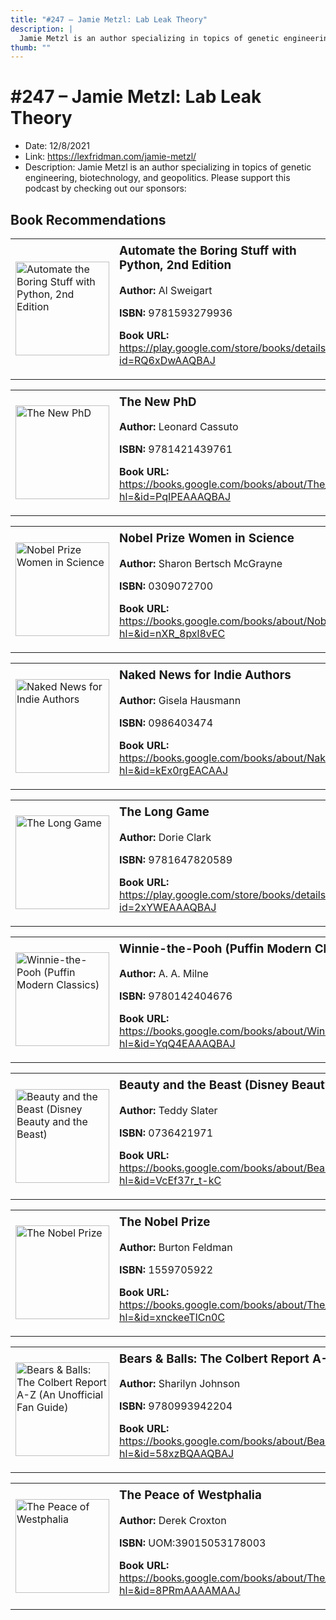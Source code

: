 ```yaml
---
title: "#247 – Jamie Metzl: Lab Leak Theory"
description: |
  Jamie Metzl is an author specializing in topics of genetic engineering, biotechnology, and geopolitics. Please support this podcast by checking out our sponsors:"
thumb: ""
---
```


# #247 – Jamie Metzl: Lab Leak Theory

  - Date: 12/8/2021
  - Link: https://lexfridman.com/jamie-metzl/
  - Description: Jamie Metzl is an author specializing in topics of genetic engineering, biotechnology, and geopolitics. Please support this podcast by checking out our sponsors:

## Book Recommendations

<table style="border: none;"><tr style="border: none;"><td style="border: none;"><img src="http://books.google.com/books/content?id=RQ6xDwAAQBAJ&printsec=frontcover&img=1&zoom=1&edge=curl&source=gbs_api" alt="Automate the Boring Stuff with Python, 2nd Edition" width="150" style="vertical-align: top;"></td><td style="border: none; vertical-align: top;"><h3 style='margin-top: 5'>Automate the Boring Stuff with Python, 2nd Edition</h3><p><strong>Author:</strong> Al Sweigart</p><p><strong>ISBN:</strong> 9781593279936</p><p><strong>Book URL:</strong> <a href="https://play.google.com/store/books/details?id=RQ6xDwAAQBAJ">https://play.google.com/store/books/details?id=RQ6xDwAAQBAJ</a></p></td></tr></table>
<table style="border: none;"><tr style="border: none;"><td style="border: none;"><img src="http://books.google.com/books/content?id=PqIPEAAAQBAJ&printsec=frontcover&img=1&zoom=1&edge=curl&source=gbs_api" alt="The New PhD" width="150" style="vertical-align: top;"></td><td style="border: none; vertical-align: top;"><h3 style='margin-top: 5'>The New PhD</h3><p><strong>Author:</strong> Leonard Cassuto</p><p><strong>ISBN:</strong> 9781421439761</p><p><strong>Book URL:</strong> <a href="https://books.google.com/books/about/The_New_PhD.html?hl=&id=PqIPEAAAQBAJ">https://books.google.com/books/about/The_New_PhD.html?hl=&id=PqIPEAAAQBAJ</a></p></td></tr></table>
<table style="border: none;"><tr style="border: none;"><td style="border: none;"><img src="http://books.google.com/books/content?id=nXR_8pxl8vEC&printsec=frontcover&img=1&zoom=1&source=gbs_api" alt="Nobel Prize Women in Science" width="150" style="vertical-align: top;"></td><td style="border: none; vertical-align: top;"><h3 style='margin-top: 5'>Nobel Prize Women in Science</h3><p><strong>Author:</strong> Sharon Bertsch McGrayne</p><p><strong>ISBN:</strong> 0309072700</p><p><strong>Book URL:</strong> <a href="https://books.google.com/books/about/Nobel_Prize_Women_in_Science.html?hl=&id=nXR_8pxl8vEC">https://books.google.com/books/about/Nobel_Prize_Women_in_Science.html?hl=&id=nXR_8pxl8vEC</a></p></td></tr></table>
<table style="border: none;"><tr style="border: none;"><td style="border: none;"><img src="http://books.google.com/books/content?id=kEx0rgEACAAJ&printsec=frontcover&img=1&zoom=1&source=gbs_api" alt="Naked News for Indie Authors" width="150" style="vertical-align: top;"></td><td style="border: none; vertical-align: top;"><h3 style='margin-top: 5'>Naked News for Indie Authors</h3><p><strong>Author:</strong> Gisela Hausmann</p><p><strong>ISBN:</strong> 0986403474</p><p><strong>Book URL:</strong> <a href="https://books.google.com/books/about/Naked_News_for_Indie_Authors.html?hl=&id=kEx0rgEACAAJ">https://books.google.com/books/about/Naked_News_for_Indie_Authors.html?hl=&id=kEx0rgEACAAJ</a></p></td></tr></table>
<table style="border: none;"><tr style="border: none;"><td style="border: none;"><img src="http://books.google.com/books/content?id=2xYWEAAAQBAJ&printsec=frontcover&img=1&zoom=1&edge=curl&source=gbs_api" alt="The Long Game" width="150" style="vertical-align: top;"></td><td style="border: none; vertical-align: top;"><h3 style='margin-top: 5'>The Long Game</h3><p><strong>Author:</strong> Dorie Clark</p><p><strong>ISBN:</strong> 9781647820589</p><p><strong>Book URL:</strong> <a href="https://play.google.com/store/books/details?id=2xYWEAAAQBAJ">https://play.google.com/store/books/details?id=2xYWEAAAQBAJ</a></p></td></tr></table>
<table style="border: none;"><tr style="border: none;"><td style="border: none;"><img src="http://books.google.com/books/content?id=YqQ4EAAAQBAJ&printsec=frontcover&img=1&zoom=1&edge=curl&source=gbs_api" alt="Winnie-the-Pooh (Puffin Modern Classics)" width="150" style="vertical-align: top;"></td><td style="border: none; vertical-align: top;"><h3 style='margin-top: 5'>Winnie-the-Pooh (Puffin Modern Classics)</h3><p><strong>Author:</strong> A. A. Milne</p><p><strong>ISBN:</strong> 9780142404676</p><p><strong>Book URL:</strong> <a href="https://books.google.com/books/about/Winnie_the_Pooh_Puffin_Modern_Classics.html?hl=&id=YqQ4EAAAQBAJ">https://books.google.com/books/about/Winnie_the_Pooh_Puffin_Modern_Classics.html?hl=&id=YqQ4EAAAQBAJ</a></p></td></tr></table>
<table style="border: none;"><tr style="border: none;"><td style="border: none;"><img src="http://books.google.com/books/content?id=VcEf37r_t-kC&printsec=frontcover&img=1&zoom=1&source=gbs_api" alt="Beauty and the Beast (Disney Beauty and the Beast)" width="150" style="vertical-align: top;"></td><td style="border: none; vertical-align: top;"><h3 style='margin-top: 5'>Beauty and the Beast (Disney Beauty and the Beast)</h3><p><strong>Author:</strong> Teddy Slater</p><p><strong>ISBN:</strong> 0736421971</p><p><strong>Book URL:</strong> <a href="https://books.google.com/books/about/Beauty_and_the_Beast_Disney_Beauty_and_t.html?hl=&id=VcEf37r_t-kC">https://books.google.com/books/about/Beauty_and_the_Beast_Disney_Beauty_and_t.html?hl=&id=VcEf37r_t-kC</a></p></td></tr></table>
<table style="border: none;"><tr style="border: none;"><td style="border: none;"><img src="http://books.google.com/books/content?id=xnckeeTICn0C&printsec=frontcover&img=1&zoom=1&edge=curl&source=gbs_api" alt="The Nobel Prize" width="150" style="vertical-align: top;"></td><td style="border: none; vertical-align: top;"><h3 style='margin-top: 5'>The Nobel Prize</h3><p><strong>Author:</strong> Burton Feldman</p><p><strong>ISBN:</strong> 1559705922</p><p><strong>Book URL:</strong> <a href="https://books.google.com/books/about/The_Nobel_Prize.html?hl=&id=xnckeeTICn0C">https://books.google.com/books/about/The_Nobel_Prize.html?hl=&id=xnckeeTICn0C</a></p></td></tr></table>
<table style="border: none;"><tr style="border: none;"><td style="border: none;"><img src="http://books.google.com/books/content?id=58xzBQAAQBAJ&printsec=frontcover&img=1&zoom=1&edge=curl&source=gbs_api" alt="Bears & Balls: The Colbert Report A-Z (An Unofficial Fan Guide)" width="150" style="vertical-align: top;"></td><td style="border: none; vertical-align: top;"><h3 style='margin-top: 5'>Bears & Balls: The Colbert Report A-Z (An Unofficial Fan Guide)</h3><p><strong>Author:</strong> Sharilyn Johnson</p><p><strong>ISBN:</strong> 9780993942204</p><p><strong>Book URL:</strong> <a href="https://books.google.com/books/about/Bears_Balls_The_Colbert_Report_A_Z_An_Un.html?hl=&id=58xzBQAAQBAJ">https://books.google.com/books/about/Bears_Balls_The_Colbert_Report_A_Z_An_Un.html?hl=&id=58xzBQAAQBAJ</a></p></td></tr></table>
<table style="border: none;"><tr style="border: none;"><td style="border: none;"><img src="http://books.google.com/books/content?id=8PRmAAAAMAAJ&printsec=frontcover&img=1&zoom=1&source=gbs_api" alt="The Peace of Westphalia" width="150" style="vertical-align: top;"></td><td style="border: none; vertical-align: top;"><h3 style='margin-top: 5'>The Peace of Westphalia</h3><p><strong>Author:</strong> Derek Croxton</p><p><strong>ISBN:</strong> UOM:39015053178003</p><p><strong>Book URL:</strong> <a href="https://books.google.com/books/about/The_Peace_of_Westphalia.html?hl=&id=8PRmAAAAMAAJ">https://books.google.com/books/about/The_Peace_of_Westphalia.html?hl=&id=8PRmAAAAMAAJ</a></p></td></tr></table>

